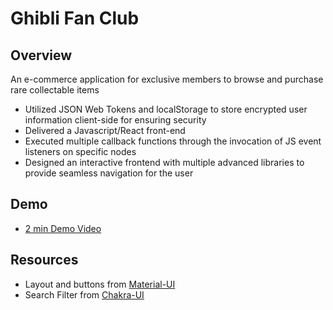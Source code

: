 # Ghibli Fan Club 

## Overview
An e-commerce application for exclusive members to browse and purchase rare collectable items 

* Utilized JSON Web Tokens and localStorage to store encrypted user information client-side for ensuring security
* Delivered a Javascript/React front-end 
* Executed multiple callback functions through the invocation of JS event listeners on specific nodes
* Designed an interactive frontend with multiple advanced libraries to provide seamless navigation for the user 

## Demo

- [2 min Demo Video](https://www.youtube.com/watch?v=FllbOmqOxkw)

## Resources
- Layout and buttons from [Material-UI](https://material-ui.com/)
- Search Filter from [Chakra-UI](https://chakra-ui.com/)
